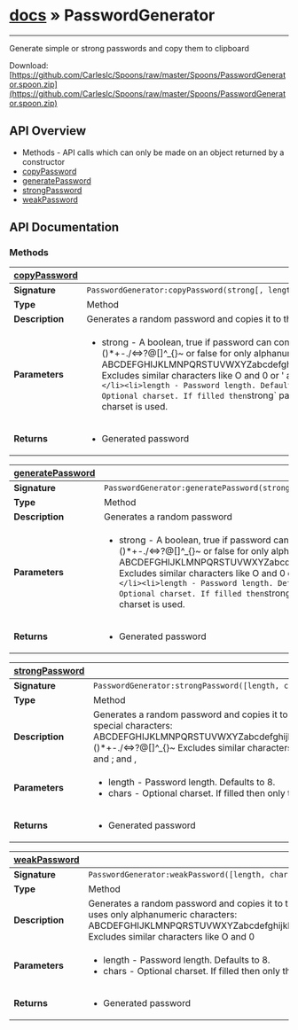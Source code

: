 # [docs](index.md) » PasswordGenerator
---

Generate simple or strong passwords and copy them to clipboard

Download: [https://github.com/Carleslc/Spoons/raw/master/Spoons/PasswordGenerator.spoon.zip](https://github.com/Carleslc/Spoons/raw/master/Spoons/PasswordGenerator.spoon.zip)

## API Overview
* Methods - API calls which can only be made on an object returned by a constructor
 * [copyPassword](#copyPassword)
 * [generatePassword](#generatePassword)
 * [strongPassword](#strongPassword)
 * [weakPassword](#weakPassword)

## API Documentation

### Methods

| [copyPassword](#copyPassword)         |                                                                                     |
| --------------------------------------------|-------------------------------------------------------------------------------------|
| **Signature**                               | `PasswordGenerator:copyPassword(strong[, length, chars])`                                                                    |
| **Type**                                    | Method                                                                     |
| **Description**                             | Generates a random password and copies it to the clipboard                                                                     |
| **Parameters**                              | <ul><li>strong - A boolean, true if password can contain special characters: !\\#$%&()*+-./<=>?@[]^_{}~ or false for only alphanumeric characters: ABCDEFGHIJKLMNPQRSTUVWXYZabcdefghijklmnopqrstuvwxyz123456789 Excludes similar characters like O and 0 or ' and " or ` and ´ or : and ; and ,</li><li>length - Password length. Defaults to 8.</li><li>chars - Optional charset. If filled then `strong` parameter is ignored and only this charset is used.</li></ul> |
| **Returns**                                 | <ul><li>Generated password</li></ul>          |

| [generatePassword](#generatePassword)         |                                                                                     |
| --------------------------------------------|-------------------------------------------------------------------------------------|
| **Signature**                               | `PasswordGenerator:generatePassword(strong[, length, chars])`                                                                    |
| **Type**                                    | Method                                                                     |
| **Description**                             | Generates a random password                                                                     |
| **Parameters**                              | <ul><li>strong - A boolean, true if password can contain special characters: !\\#$%&()*+-./<=>?@[]^_{}~ or false for only alphanumeric characters: ABCDEFGHIJKLMNPQRSTUVWXYZabcdefghijklmnopqrstuvwxyz123456789 Excludes similar characters like O and 0 or ' and " or ` and ´ or : and ; and ,</li><li>length - Password length. Defaults to 8.</li><li>chars - Optional charset. If filled then `strong` parameter is ignored and only this charset is used.</li></ul> |
| **Returns**                                 | <ul><li>Generated password</li></ul>          |

| [strongPassword](#strongPassword)         |                                                                                     |
| --------------------------------------------|-------------------------------------------------------------------------------------|
| **Signature**                               | `PasswordGenerator:strongPassword([length, chars])`                                                                    |
| **Type**                                    | Method                                                                     |
| **Description**                             | Generates a random password and copies it to the clipboard. This method can use special characters: ABCDEFGHIJKLMNPQRSTUVWXYZabcdefghijklmnopqrstuvwxyz123456789!\\#$%&()*+-./<=>?@[]^_{}~ Excludes similar characters like O and 0 or ' and " or ` and ´ or : and ; and ,                                                                     |
| **Parameters**                              | <ul><li>length - Password length. Defaults to 8.</li><li>chars - Optional charset. If filled then only this charset is used.</li></ul> |
| **Returns**                                 | <ul><li>Generated password</li></ul>          |

| [weakPassword](#weakPassword)         |                                                                                     |
| --------------------------------------------|-------------------------------------------------------------------------------------|
| **Signature**                               | `PasswordGenerator:weakPassword([length, chars])`                                                                    |
| **Type**                                    | Method                                                                     |
| **Description**                             | Generates a random password and copies it to the clipboard. This method uses only alphanumeric characters: ABCDEFGHIJKLMNPQRSTUVWXYZabcdefghijklmnopqrstuvwxyz123456789 Excludes similar characters like O and 0                                                                     |
| **Parameters**                              | <ul><li>length - Password length. Defaults to 8.</li><li>chars - Optional charset. If filled then only this charset is used.</li></ul> |
| **Returns**                                 | <ul><li>Generated password</li></ul>          |

